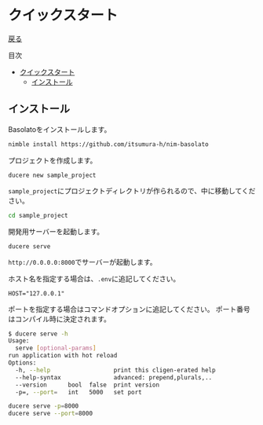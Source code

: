 クイックスタート
===
[戻る](../../README.md)

目次
<!--ts-->
* [クイックスタート](#クイックスタート)
   * [インストール](#インストール)

<!-- Created by https://github.com/ekalinin/github-markdown-toc -->
<!-- Added by: root, at: Fri Dec 22 21:22:46 UTC 2023 -->

<!--te-->

## インストール
Basolatoをインストールします。

```sh
nimble install https://github.com/itsumura-h/nim-basolato
```

プロジェクトを作成します。
```
ducere new sample_project
```

`sample_project`にプロジェクトディレクトリが作られるので、中に移動してください。

```sh
cd sample_project
```

開発用サーバーを起動します。
```
ducere serve
```

`http://0.0.0.0:8000`でサーバーが起動します。

ホスト名を指定する場合は、`.env`に追記してください。
```env
HOST="127.0.0.1"
```

ポートを指定する場合はコマンドオプションに追記してください。
ポート番号はコンパイル時に決定されます。
```sh
$ ducere serve -h
Usage:
  serve [optional-params] 
run application with hot reload
Options:
  -h, --help                  print this cligen-erated help
  --help-syntax               advanced: prepend,plurals,..
  --version      bool  false  print version
  -p=, --port=   int   5000   set port
```
```sh
ducere serve -p=8000
ducere serve --port=8000
```
